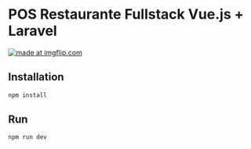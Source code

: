 <h1> POS Restaurante Fullstack Vue.js + Laravel </h1>

<a href="https://imgflip.com/gif/37tq9t"><img src="https://i.imgflip.com/37tq9t.gif"  title="made at imgflip.com"/></a>


## Installation

```bash
npm install 
```

## Run

```bash
npm run dev 
```
